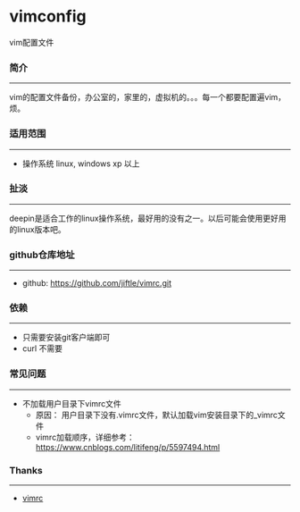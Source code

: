 ﻿# vimconfig

vim配置文件

### 简介
---
vim的配置文件备份，办公室的，家里的，虚拟机的。。。每一个都要配置遍vim，烦。


### 适用范围
---
- 操作系统 linux, windows xp 以上


### 扯淡
---
deepin是适合工作的linux操作系统，最好用的没有之一。以后可能会使用更好用的linux版本吧。


### github仓库地址
---
- github: https://github.com/jiftle/vimrc.git


### 依赖
---
- 只需要安装git客户端即可
- curl 不需要

### 常见问题
---
- 不加载用户目录下vimrc文件
	- 原因： 用户目录下没有.vimrc文件，默认加载vim安装目录下的_vimrc文件
	- vimrc加载顺序，详细参考： https://www.cnblogs.com/litifeng/p/5597494.html


### Thanks
---
- [vimrc](https://github.com/junegunn/vim-plug/)
